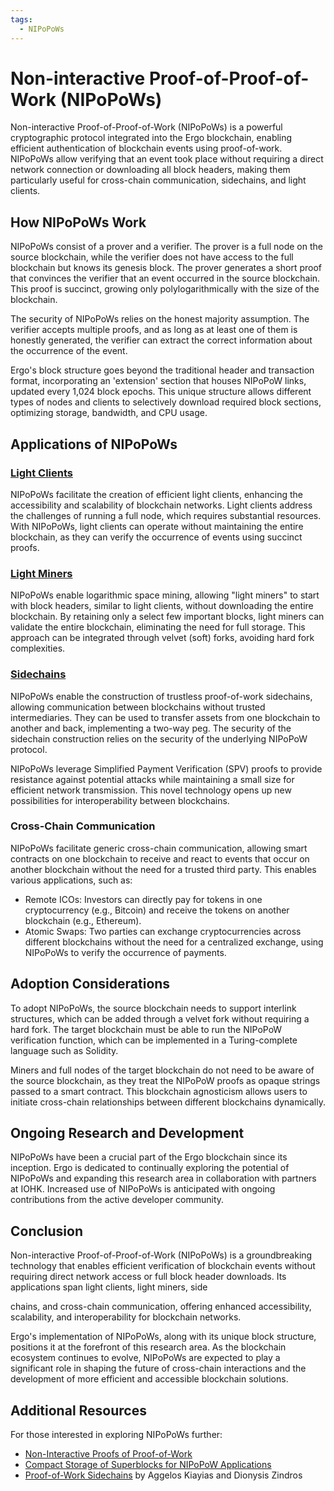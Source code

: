 ```yaml
---
tags:
  - NIPoPoWs
---
```


# Non-interactive Proof-of-Proof-of-Work (NIPoPoWs)

Non-interactive Proof-of-Proof-of-Work (NIPoPoWs) is a powerful cryptographic protocol integrated into the Ergo blockchain, enabling efficient authentication of blockchain events using proof-of-work. NIPoPoWs allow verifying that an event took place without requiring a direct network connection or downloading all block headers, making them particularly useful for cross-chain communication, sidechains, and light clients.

## How NIPoPoWs Work

NIPoPoWs consist of a prover and a verifier. The prover is a full node on the source blockchain, while the verifier does not have access to the full blockchain but knows its genesis block. The prover generates a short proof that convinces the verifier that an event occurred in the source blockchain. This proof is succinct, growing only polylogarithmically with the size of the blockchain.

The security of NIPoPoWs relies on the honest majority assumption. The verifier accepts multiple proofs, and as long as at least one of them is honestly generated, the verifier can extract the correct information about the occurrence of the event.

Ergo's block structure goes beyond the traditional header and transaction format, incorporating an 'extension' section that houses NIPoPoW links, updated every 1,024 block epochs. This unique structure allows different types of nodes and clients to selectively download required block sections, optimizing storage, bandwidth, and CPU usage.

## Applications of NIPoPoWs

### [Light Clients](nipopow_nodes)

NIPoPoWs facilitate the creation of efficient light clients, enhancing the accessibility and scalability of blockchain networks. Light clients address the challenges of running a full node, which requires substantial resources. With NIPoPoWs, light clients can operate without maintaining the entire blockchain, as they can verify the occurrence of events using succinct proofs.

### [Light Miners](logspace)

NIPoPoWs enable logarithmic space mining, allowing "light miners" to start with block headers, similar to light clients, without downloading the entire blockchain. By retaining only a select few important blocks, light miners can validate the entire blockchain, eliminating the need for full storage. This approach can be integrated through velvet (soft) forks, avoiding hard fork complexities.

### [Sidechains](nipopow-sidechains)

NIPoPoWs enable the construction of trustless proof-of-work sidechains, allowing communication between blockchains without trusted intermediaries. They can be used to transfer assets from one blockchain to another and back, implementing a two-way peg. The security of the sidechain construction relies on the security of the underlying NIPoPoW protocol.

NIPoPoWs leverage Simplified Payment Verification (SPV) proofs to provide resistance against potential attacks while maintaining a small size for efficient network transmission. This novel technology opens up new possibilities for interoperability between blockchains.

### Cross-Chain Communication

NIPoPoWs facilitate generic cross-chain communication, allowing smart contracts on one blockchain to receive and react to events that occur on another blockchain without the need for a trusted third party. This enables various applications, such as:

- Remote ICOs: Investors can directly pay for tokens in one cryptocurrency (e.g., Bitcoin) and receive the tokens on another blockchain (e.g., Ethereum).
- Atomic Swaps: Two parties can exchange cryptocurrencies across different blockchains without the need for a centralized exchange, using NIPoPoWs to verify the occurrence of payments.

## Adoption Considerations

To adopt NIPoPoWs, the source blockchain needs to support interlink structures, which can be added through a velvet fork without requiring a hard fork. The target blockchain must be able to run the NIPoPoW verification function, which can be implemented in a Turing-complete language such as Solidity.

Miners and full nodes of the target blockchain do not need to be aware of the source blockchain, as they treat the NIPoPoW proofs as opaque strings passed to a smart contract. This blockchain agnosticism allows users to initiate cross-chain relationships between different blockchains dynamically.

## Ongoing Research and Development

NIPoPoWs have been a crucial part of the Ergo blockchain since its inception. Ergo is dedicated to continually exploring the potential of NIPoPoWs and expanding this research area in collaboration with partners at IOHK. Increased use of NIPoPoWs is anticipated with ongoing contributions from the active developer community.

## Conclusion

Non-interactive Proof-of-Proof-of-Work (NIPoPoWs) is a groundbreaking technology that enables efficient verification of blockchain events without requiring direct network access or full block header downloads. Its applications span light clients, light miners, side

chains, and cross-chain communication, offering enhanced accessibility, scalability, and interoperability for blockchain networks.

Ergo's implementation of NIPoPoWs, along with its unique block structure, positions it at the forefront of this research area. As the blockchain ecosystem continues to evolve, NIPoPoWs are expected to play a significant role in shaping the future of cross-chain interactions and the development of more efficient and accessible blockchain solutions.

## Additional Resources

For those interested in exploring NIPoPoWs further:

- [Non-Interactive Proofs of Proof-of-Work](https://eprint.iacr.org/2017/963.pdf)
- [Compact Storage of Superblocks for NIPoPoW Applications](https://eprint.iacr.org/2019/1444.pdf)
- [Proof-of-Work Sidechains](https://eprint.iacr.org/2018/1048.pdf) by Aggelos Kiayias and Dionysis Zindros

